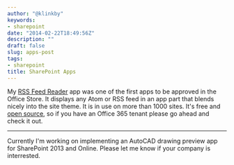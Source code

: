```yaml
---
author: "@klinkby"
keywords:
- sharepoint
date: "2014-02-22T18:49:56Z"
description: ""
draft: false
slug: apps-post
tags:
- sharepoint
title: SharePoint Apps
---
```



<span style="float:right;margin:0 0 1rem 1rem"><amp-img src="http://az158878.vo.msecnd.net/marketing/Partner_21474838144/Product_42949674191/Asset_7a94bed3-c852-414d-b39c-609de212afff/AppIcon.gif" style="padding:0" width="96" height="96"></amp-img></span>My [RSS Feed Reader](https://store.office.com/klinkby-rss-feed-reader-WA104056019.aspx?assetid=WA104056019) app was one of the first apps to be approved in the Office Store. It displays any Atom or RSS feed in an app part that blends nicely into the site theme. It is in use on more than 1000 sites. It's free and [open source](https://bitbucket.org/klinkby/spapp-feedreader/), so if you have an Office 365 tenant please go ahead and check it out. 
<span style="clear:both"></span>
* * *

Currently I'm working on implementing an AutoCAD drawing preview app for SharePoint 2013 and Online. Please let me know if your company is interrested.

